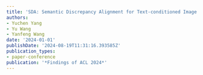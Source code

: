 ```yaml
---
title: 'SDA: Semantic Discrepancy Alignment for Text-conditioned Image Retrieval'
authors:
- Yuchen Yang
- Yu Wang
- Yanfeng Wang
date: '2024-01-01'
publishDate: '2024-08-19T11:31:16.393585Z'
publication_types:
- paper-conference
publication: '*Findings of ACL 2024*'
---
```

